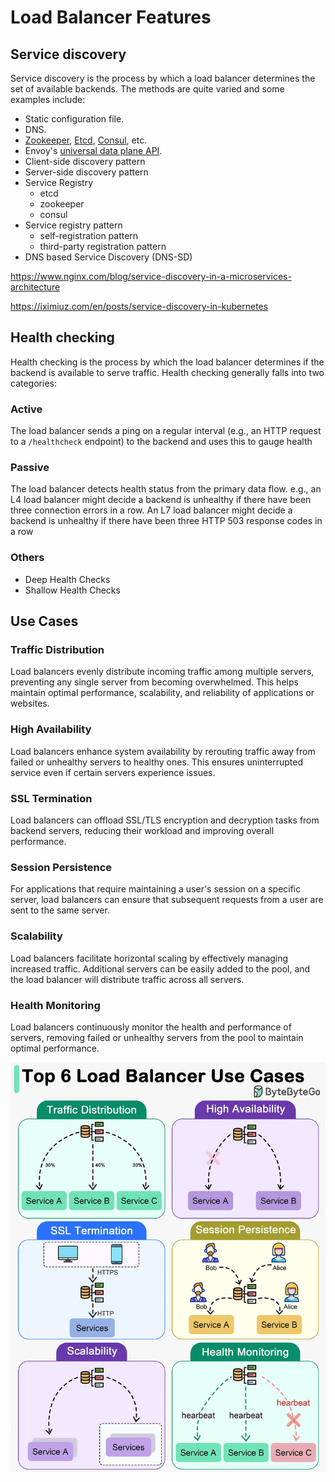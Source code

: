 # Load Balancer Features

## Service discovery

Service discovery is the process by which a load balancer determines the set of available backends. The methods are quite varied and some examples include:

- Static configuration file.
- DNS.
- [Zookeeper](https://zookeeper.apache.org/), [Etcd](https://coreos.com/etcd/), [Consul](https://www.consul.io/), etc.
- Envoy's [universal data plane API](https://medium.com/@mattklein123/the-universal-data-plane-api-d15cec7a).
- Client-side discovery pattern
- Server-side discovery pattern
- Service Registry
    - etcd
    - zookeeper
    - consul
- Service registry pattern
    - self-registration pattern
    - third-party registration pattern
- DNS based Service Discovery (DNS-SD)

https://www.nginx.com/blog/service-discovery-in-a-microservices-architecture

https://iximiuz.com/en/posts/service-discovery-in-kubernetes

## Health checking

Health checking is the process by which the load balancer determines if the backend is available to serve traffic. Health checking generally falls into two categories:

### Active

The load balancer sends a ping on a regular interval (e.g., an HTTP request to a `/healthcheck` endpoint) to the backend and uses this to gauge health

### Passive

The load balancer detects health status from the primary data flow. e.g., an L4 load balancer might decide a backend is unhealthy if there have been three connection errors in a row. An L7 load balancer might decide a backend is unhealthy if there have been three HTTP 503 response codes in a row

### Others

- Deep Health Checks
- Shallow Health Checks

## Use Cases

### Traffic Distribution

Load balancers evenly distribute incoming traffic among multiple servers, preventing any single server from becoming overwhelmed. This helps maintain optimal performance, scalability, and reliability of applications or websites.

### High Availability

Load balancers enhance system availability by rerouting traffic away from failed or unhealthy servers to healthy ones. This ensures uninterrupted service even if certain servers experience issues.

### SSL Termination

Load balancers can offload SSL/TLS encryption and decryption tasks from backend servers, reducing their workload and improving overall performance.

### Session Persistence

For applications that require maintaining a user's session on a specific server, load balancers can ensure that subsequent requests from a user are sent to the same server.

### Scalability

Load balancers facilitate horizontal scaling by effectively managing increased traffic. Additional servers can be easily added to the pool, and the load balancer will distribute traffic across all servers.

### Health Monitoring

Load balancers continuously monitor the health and performance of servers, removing failed or unhealthy servers from the pool to maintain optimal performance.

![Load Balancer Use Cases](../../media/Pasted%20image%2020240117160744.png)
